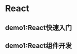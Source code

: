 React
===================================

demo1:React快速入门
-----------------------------------

demo1:React组件开发
-----------------------------------
